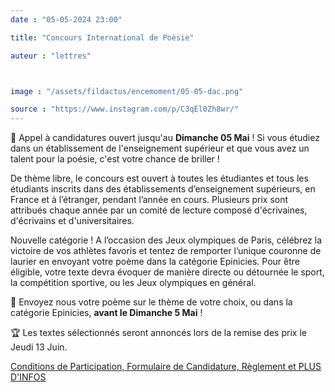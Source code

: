 ```yaml
---
date : "05-05-2024 23:00"

title: "Concours International de Poésie"

auteur : "lettres" 



image : "/assets/fildactus/encemoment/05-05-dac.png"

source : "https://www.instagram.com/p/C3qEl0Zh8wr/"
---
```


📣 Appel à candidatures ouvert jusqu'au __Dimanche 05 Mai__ ! Si vous étudiez dans un établissement de l'enseignement supérieur et que vous avez un talent pour la poésie, c'est votre chance de briller !

De thème libre, le concours est ouvert à toutes les étudiantes et tous les étudiants inscrits dans des établissements d’enseignement supérieurs, en France et à l’étranger, pendant l’année en cours. Plusieurs prix sont attribués chaque année par un comité de lecture composé d'écrivaines, d'écrivains et d'universitaires.

Nouvelle catégorie ! A l’occasion des Jeux olympiques de Paris, célébrez la victoire de vos athlètes favoris et tentez de remporter l’unique couronne de laurier en envoyant votre poème dans la catégorie Epinicies. Pour être éligible, votre texte devra évoquer de manière directe ou détournée le sport, la compétition sportive, ou les Jeux olympiques en général.

📝 Envoyez nous votre poème sur le thème de votre choix, ou dans la catégorie Epinicies, __avant le Dimanche 5 Mai__ !

🏆 Les textes sélectionnés seront annoncés lors de la remise des prix le Jeudi 13 Juin.

[Conditions de Participation, Formulaire de Candidature, Règlement et PLUS D'INFOS](https://lettres.sorbonne-universite.fr/evenements/concours-international-de-poesie-2024)